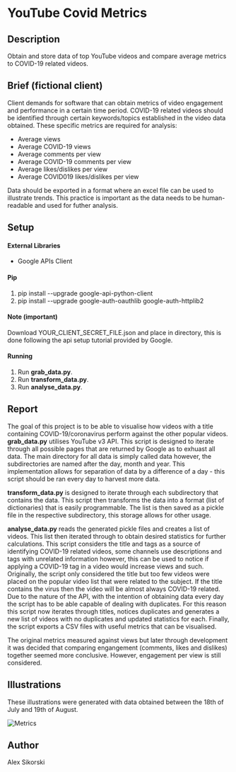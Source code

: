 # YouTube Covid Metrics
## Description
Obtain and store data of top YouTube videos and compare average metrics to COVID-19 related videos.
## Brief (fictional client)
Client demands for software that can obtain metrics of video engagement and performance in a certain time period. COVID-19 related videos should be identified through certain keywords/topics established in the video data obtained.
These specific metrics are required for analysis:
- Average views
- Average COVID-19 views
- Average comments per view
- Average COVID-19 comments per view 
- Average likes/dislikes per view
- Average COVID019 likes/dislikes per view

Data should be exported in a format where an excel file can be used to illustrate trends. This practice is important as the data needs to be human-readable and used for futher analysis.
## Setup
#### External Libraries
* Google APIs Client
#### Pip
1. pip install --upgrade google-api-python-client
2. pip install --upgrade google-auth-oauthlib google-auth-httplib2
#### Note (important)
Download YOUR_CLIENT_SECRET_FILE.json and place in directory, this is done following the api setup tutorial provided by Google.
#### Running
1. Run **grab_data.py**.
2. Run **transform_data.py**.
3. Run **analyse_data.py**.
## Report
The goal of this project is to be able to visualise how videos with a title containing COVID-19/coronavirus perform against the other popular videos.
**grab_data.py** utilises YouTube v3 API. This script is designed to iterate through all possible pages that are returned by Google as to exhuast all data. The main directory for all data is simply called data however, the subdirectories are named after the day, month and year. This implementation allows for separation of data by a difference of a day - this script should be ran every day to harvest more data.

**transform_data.py** is designed to iterate through each subdirectory that contains the data. This script then transforms the data into a format (list of dictionaries) that is easily programmable. The list is then saved as a pickle file in the respective subdirectory, this storage allows for other usage.

**analyse_data.py** reads the generated pickle files and creates a list of videos. This list then iterated through to obtain desired statistics for further calculations. This script considers the title and tags as a source of identifying COVID-19 related videos, some channels use descriptions and tags with unrelated information however, this can be used to notice if applying a COVID-19 tag in a video would increase views and such. Originally, the script only considered the title but too few videos were placed on the popular video list that were related to the subject. If the title contains the virus then the video will be almost always COVID-19 related. Due to the nature of the API, with the intention of obtaining data every day the script has to be able capable of dealing with duplicates. For this reason this script now iterates through titles, notices duplicates and generates a new list of videos with no duplicates and updated statistics for each. Finally, the script exports a CSV files with useful metrics that can be visualised.

The original metrics measured against views but later through development it was decided that comparing engangement (comments, likes and dislikes) together seemed more conclusive. However, engagement per view is still considered.

## Illustrations
These illustrations were generated with data obtained between the 18th of July and 19th of August.

![Metrics](https://alexsikorski.net/img/youtube-covid-metrics/coronavirus-metrics.jpg)
## Author
Alex Sikorski
